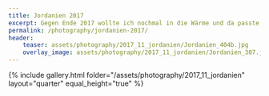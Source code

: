 ```yaml
---
title: Jordanien 2017
excerpt: Gegen Ende 2017 wollte ich nochmal in die Wärme und da passte es gut, dass es preiswerte Flüge nach Jordanien gab, denn die Felsenstadt Petra war schon länger auf meiner Liste. Und es war noch beeindruckender als ich es mir vorgestellt hatte.  
permalink: /photography/jordanien-2017/
header:
    teaser: assets/photography/2017_11_jordanien/Jordanien_404b.jpg
    overlay_image: assets/photography/2017_11_jordanien/Jordanien_307.jpg
---
```


{% include gallery.html folder="/assets/photography/2017_11_jordanien" layout="quarter" equal_height="true" %}